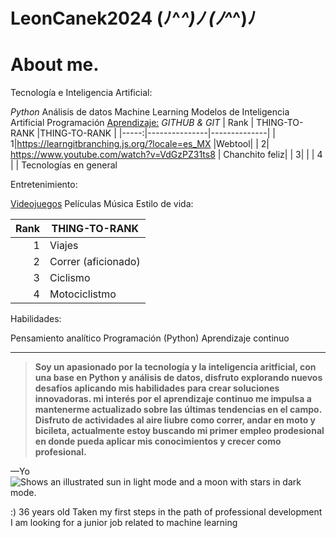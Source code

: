# LeonCanek2024 (ﾉ^_^)ﾉ (ﾉ^_^)ﾉ
# About me.
Tecnología e Inteligencia Artificial:

*Python*
Análisis de datos
Machine Learning
Modelos de Inteligencia Artificial
Programación
<ins>Aprendizaje:</ins>
*GITHUB & GIT*
| Rank | THING-TO-RANK |THING-TO-RANK |
|-----:|---------------|--------------|
|     1|https://learngitbranching.js.org/?locale=es_MX         |Webtool|
|     2|      https://www.youtube.com/watch?v=VdGzPZ31ts8          | Chanchito feliz|
|     3|     |
|    4  | |
Tecnologías en general


Entretenimiento:

<ins>Videojuegos</ins>
Películas
Música
Estilo de vida:

| Rank | THING-TO-RANK |
|-----:|---------------|
|     1|       Viajes  |
|     2|   Correr (aficionado)            |
|     3|   Ciclismo    |
|    4  | Motociclistmo|

Habilidades:

Pensamiento analítico
Programación (Python)
Aprendizaje continuo

---
>**Soy un apasionado por la tecnología y la inteligencia aritficial, con una base en Python y análisis de datos, disfruto explorando nuevos desafíos aplicando mis habilidades para crear soluciones innovadoras. mi interés por el aprendizaje continuo me impulsa a mantenerme actualizado sobre las últimas tendencias en el campo.
Disfruto de actividades al aire liubre como correr, andar en moto y bicileta, actualmente estoy buscando mi primer empleo prodesional en donde pueda aplicar mis conocimientos y crecer como profesional.**

—Yo
<picture>
  <source media="(prefers-color-scheme: dark)" srcset="https://user-images.githubusercontent.com/25423296/163456776-7f95b81a-f1ed-45f7-b7ab-8fa810d529fa.png">
  <source media="(prefers-color-scheme: light)" srcset="https://user-images.githubusercontent.com/25423296/163456779-a8556205-d0a5-45e2-ac17-42d089e3c3f8.png">
  <img alt="Shows an illustrated sun in light mode and a moon with stars in dark mode." src="https://user-images.githubusercontent.com/25423296/163456779-a8556205-d0a5-45e2-ac17-42d089e3c3f8.png">
</picture>

:) 
36 years old
Taken my first steps in the path of professional development
I am looking for a junior job related to machine learning
<!-- TO DO: add more details about me later -->
